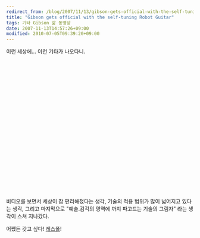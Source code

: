 ```yaml
---
redirect_from: /blog/2007/11/13/gibson-gets-official-with-the-self-tuning-guitar/
title: "Gibson gets official with the self-tuning Robot Guitar"
tags: 기타 Gibson 삶 동영상
date: 2007-11-13T14:57:26+09:00
modified: 2010-07-05T09:39:20+09:00
---
```

이런 세상에... 이런 기타가 나오다니.

<div class="tac">
<object width="425" height="355"><param name="movie" value="http://www.youtube.com/v/WetVXbYRfWk&amp;rel=1&amp;border=0">
<param name="wmode" value="transparent">
<embed src="http://www.youtube.com/v/WetVXbYRfWk&amp;rel=1&amp;border=0" type="application/x-shockwave-flash" wmode="transparent" width="425" height="355"></embed></object>
</div>

비디오를 보면서 세상이 참 편리해졌다는 생각, 기술의 적용 범위가 많이
넓어지고 있다는 생각, 그리고 마지막으로 "예술.감각의 영역에 까지
파고드는 기술의 그림자" 라는 생각이 스쳐 지나갔다.

어쨌든 갖고 싶다! [레스폴](https://en.wikipedia.org/wiki/Gibson_Les_Paul)!

